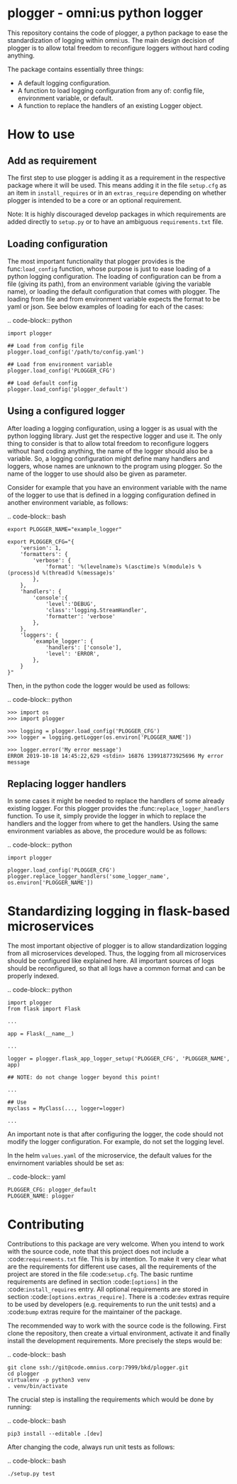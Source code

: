 plogger - omni:us python logger
===============================

This repository contains the code of plogger, a python package to ease the
standardization of logging within omni:us. The main design decision of plogger
is to allow total freedom to reconfigure loggers without hard coding anything.

The package contains essentially three things:

- A default logging configuration.
- A function to load logging configuration from any of: config file, environment variable, or default.
- A function to replace the handlers of an existing Logger object.


How to use
==========


Add as requirement
------------------

The first step to use plogger is adding it as a requirement in the respective
package where it will be used. This means adding it in the file `setup.cfg` as
an item in `install_requires` or in an `extras_require` depending on whether
plogger is intended to be a core or an optional requirement.

Note: It is highly discouraged develop packages in which requirements are added
directly to `setup.py` or to have an ambiguous `requirements.txt` file.


Loading configuration
---------------------

The most important functionality that plogger provides is the func:`load_config`
function, whose purpose is just to ease loading of a python logging
configuration. The loading of configuration can be from a file (giving its
path), from an environment variable (giving the variable name), or loading the
default configuration that comes with plogger. The loading from file and from
environment variable expects the format to be yaml or json. See below examples
of loading for each of the cases:

.. code-block:: python

    import plogger

    ## Load from config file
    plogger.load_config('/path/to/config.yaml')

    ## Load from environment variable
    plogger.load_config('PLOGGER_CFG')

    ## Load default config
    plogger.load_config('plogger_default')


Using a configured logger
-------------------------

After loading a logging configuration, using a logger is as usual with the
python logging library. Just get the respective logger and use it. The only
thing to consider is that to allow total freedom to reconfigure loggers without
hard coding anything, the name of the logger should also be a variable. So,
a logging configuration might define many handlers and loggers, whose names
are unknown to the program using plogger. So the name of the logger to use
should also be given as parameter.

Consider for example that you have an environment variable with the name of the
logger to use that is defined in a logging configuration defined in another
environment variable, as follows:

.. code-block:: bash

    export PLOGGER_NAME="example_logger"

    export PLOGGER_CFG="{
        'version': 1,
        'formatters': {
            'verbose': {
                'format': '%(levelname)s %(asctime)s %(module)s %(process)d %(thread)d %(message)s'
            },
        },
        'handlers': {
            'console':{
                'level':'DEBUG',
                'class':'logging.StreamHandler',
                'formatter': 'verbose'
            },
        },
        'loggers': {
            'example_logger': {
                'handlers': ['console'],
                'level': 'ERROR',
            },
        }
    }"

Then, in the python code the logger would be used as follows:

.. code-block:: python

    >>> import os
    >>> import plogger

    >>> logging = plogger.load_config('PLOGGER_CFG')
    >>> logger = logging.getLogger(os.environ['PLOGGER_NAME'])

    >>> logger.error('My error message')
    ERROR 2019-10-18 14:45:22,629 <stdin> 16876 139918773925696 My error message


Replacing logger handlers
-------------------------

In some cases it might be needed to replace the handlers of some already
existing logger. For this plogger provides the :func:`replace_logger_handlers`
function. To use it, simply provide the logger in which to replace the handlers
and the logger from where to get the handlers. Using the same environment
variables as above, the procedure would be as follows:

.. code-block:: python

    import plogger

    plogger.load_config('PLOGGER_CFG')
    plogger.replace_logger_handlers('some_logger_name', os.environ['PLOGGER_NAME'])


Standardizing logging in flask-based microservices
==================================================

The most important objective of plogger is to allow standardization logging from
all microservices developed. Thus, the logging from all microservices should be
configured like explained here. All important sources of logs should be
reconfigured, so that all logs have a common format and can be properly indexed.

.. code-block:: python

    import plogger
    from flask import Flask

    ...

    app = Flask(__name__)

    ...

    logger = plogger.flask_app_logger_setup('PLOGGER_CFG', 'PLOGGER_NAME', app)

    ## NOTE: do not change logger beyond this point!

    ...

    ## Use
    myclass = MyClass(..., logger=logger)

    ...

An important note is that after configuring the logger, the code should not
modify the logger configuration. For example, do not set the logging level.

In the helm `values.yaml` of the microservice, the default values for the
envirnoment variables should be set as:

.. code-block:: yaml

    PLOGGER_CFG: plogger_default
    PLOGGER_NAME: plogger


Contributing
============

Contributions to this package are very welcome. When you intend to work with the
source code, note that this project does not include a :code:`requirements.txt`
file. This is by intention. To make it very clear what are the requirements for
different use cases, all the requirements of the project are stored in the file
:code:`setup.cfg`. The basic runtime requirements are defined in section
:code:`[options]` in the :code:`install_requires` entry. All optional
requirements are stored in section :code:`[options.extras_require]`. There is a
:code:`dev` extras require to be used by developers (e.g. requirements to run
the unit tests) and a :code:`bump` extras require for the maintainer of the
package.

The recommended way to work with the source code is the following. First clone
the repository, then create a virtual environment, activate it and finally
install the development requirements. More precisely the steps would be:

.. code-block:: bash

    git clone ssh://git@code.omnius.corp:7999/bkd/plogger.git
    cd plogger
    virtualenv -p python3 venv
    . venv/bin/activate

The crucial step is installing the requirements which would be done by running:

.. code-block:: bash

    pip3 install --editable .[dev]

After changing the code, always run unit tests as follows:

.. code-block:: bash

    ./setup.py test
